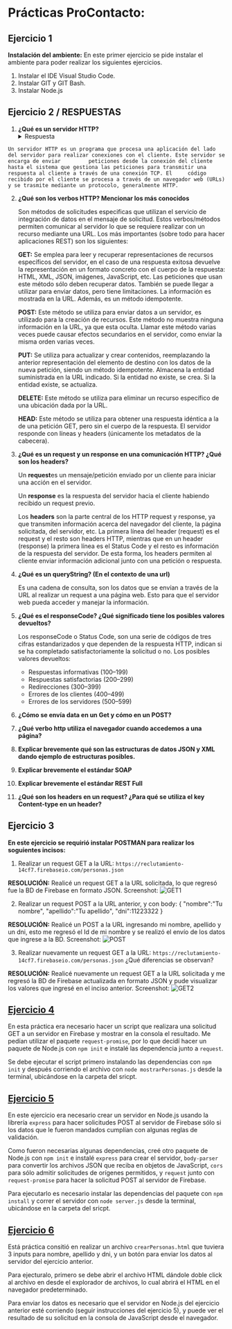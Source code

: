 # Prácticas ProContacto: #


## Ejercicio 1 


**Instalación del ambiente:** En este primer ejercicio se pide instalar el ambiente para poder realizar los siguientes ejercicios.
1.	Instalar el IDE Visual Studio Code.
2.	Instalar GIT y GIT Bash.
3.	Instalar Node.js


## Ejercicio 2 / RESPUESTAS

1.	**¿Qué es un servidor HTTP?**
    <details>
    <summary>Respuesta</summary>
    <p>Un servidor HTTP es un programa que procesa una aplicación del lado del servidor para realizar conexiones con el cliente. Este servidor se encarga de enviar         peticiones desde la conexión del cliente hasta el sistema que gestiona las peticiones para transmitir una respuesta al cliente a través de una conexión TCP. El     código recibido por el cliente se procesa a través de un navegador web (URLs) y se trasmite mediante un protocolo, generalmente HTTP.
</p>
         </details>

    Un servidor HTTP es un programa que procesa una aplicación del lado del servidor para realizar conexiones con el cliente. Este servidor se encarga de enviar         peticiones desde la conexión del cliente hasta el sistema que gestiona las peticiones para transmitir una respuesta al cliente a través de una conexión TCP. El     código recibido por el cliente se procesa a través de un navegador web (URLs) y se trasmite mediante un protocolo, generalmente HTTP.

2.	**¿Qué son los verbos HTTP? Mencionar los más conocidos**

    Son métodos de solicitudes especificas que utilizan el servicio de integración de datos en el mensaje de solicitud. Estos verbos/métodos permiten comunicar al       servidor lo que se requiere realizar con un recurso mediante una URL. Los más importantes (sobre todo para hacer aplicaciones REST) son los siguientes:

    **GET:** Se emplea para leer y recuperar representaciones de recursos específicos del servidor, en el caso de una respuesta exitosa devuelve la representación  en un     formato concreto con el cuerpo de la respuesta: HTML, XML, JSON, imágenes, JavaScript, etc. Las peticiones que usan este método sólo deben recuperar datos.         También se puede llegar a utilizar para enviar datos, pero tiene limitaciones. La información es mostrada en la URL. Además, es un método idempotente. 

    **POST:** Este método se utiliza para enviar datos a un servidor, es utilizado para la creación de recursos. Este método no muestra ninguna información en la URL,       ya que esta oculta. Llamar este método varias veces puede causar efectos secundarios en el servidor, como enviar la misma orden varias veces. 

    **PUT:** Se utiliza para actualizar y crear contenidos, reemplazando la anterior representación del elemento de destino con los datos de la nueva petición, siendo       un método idempotente. Almacena la entidad suministrada en la URL indicado. Si la entidad no existe, se crea. Si la entidad existe, se actualiza.

    **DELETE:** Este método se utiliza para eliminar un recurso específico de una ubicación dada por la URL.

    **HEAD:** Este método se utiliza para obtener una respuesta idéntica a la de una petición GET, pero sin el cuerpo de la respuesta. El servidor responde con líneas y     headers (únicamente los metadatos de la cabecera).

3.	**¿Qué es un request y un response en una comunicación HTTP? ¿Qué son los headers?**

    Un **request**es un mensaje/petición enviado por un cliente para iniciar una acción en el servidor.
    
    Un **response** es la respuesta del servidor hacia el cliente habiendo recibido un request previo. 
    
    Los **headers** son la parte central de los HTTP request y response, ya que transmiten información acerca del navegador del cliente, la página solicitada, del           servidor, etc. La primera línea del header (request) es el request y el resto son headers HTTP, mientras que en un header (response) la primera línea es el  Status     Code y el resto es información de la respuesta del servidor. De esta forma, los headers permiten al cliente enviar información adicional junto con una petición     o respuesta.

4.	**¿Qué es un queryString? (En el contexto de una url)**

    Es una cadena de consulta,  son los datos que se envían a través de la URL al realizar un request a una página web. Esto para que el servidor web pueda acceder     y manejar la información. 
5.	**¿Qué es el responseCode? ¿Qué significado tiene los posibles valores devueltos?**

    Los responseCode o Status Code, son una serie de códigos de tres cifras estandarizados y que dependen de la respuesta HTTP, indican si se ha completado         satisfactoriamente la solicitud o no.
    Los posibles valores devueltos: 
    <ul>
    <li>Respuestas informativas (100–199)</li>
    <li>Respuestas satisfactorias (200–299)</li>
    <li>Redirecciones (300–399)</li>
    <li>Errores de los clientes (400–499)</li>
    <li>Errores de los servidores (500–599)</li>    
    </ul>


6.	**¿Cómo se envía data en un Get y cómo en un POST?** 
7.	**¿Qué verbo http utiliza el navegador cuando accedemos a una página?**
8.	**Explicar brevemente qué son las estructuras de datos JSON y XML dando ejemplo de estructuras posibles.**
9.	**Explicar brevemente el estándar SOAP**
10.	**Explicar brevemente el estándar REST Full**
11.	**¿Qué son los headers en un request? ¿Para qué se utiliza el key Content-type en un header?**



## Ejercicio 3

**En este ejercicio se requirió instalar POSTMAN para realizar los soguientes incisos:**

1. Realizar un request GET a la URL: `https://reclutamiento-14cf7.firebaseio.com/personas.json`

**RESOLUCIÓN:** Realicé un request GET a la URL solicitada, lo que regresó fue la BD de Firebase en formato JSON.
Screenshot:
![GET1](https://github.com/javoflores28/Practicas/blob/master/Ejercicios/ScreenShots/GET-1.png) 

2. Realizar un request POST a la URL anterior, y con body:
{
"nombre":"Tu nombre",
"apellido":"Tu apellido",
"dni":11223322
}


**RESOLUCIÓN:** Realicé un POST a la URL ingresando mi nombre, apellido y un dni, esto me regresó el Id de mi nombre y se realizó el envío de los datos que ingrese a la BD.
Screenshot:
![POST](https://github.com/javoflores28/Practicas/blob/master/Ejercicios/ScreenShots/POST1.png)

3. Realizar nuevamente un request GET a la URL: `https://reclutamiento-14cf7.firebaseio.com/personas.json` ¿Qué diferencias se observan?

**RESOLUCIÓN:** Realicé nuevamente un request GET a la URL solicitada y me regresó la BD de Firebase actualizada en formato JSON y pude visualizar los valores que ingresé en el inciso anterior. 
Screenshot:
![GET2](https://github.com/javoflores28/Practicas/blob/master/Ejercicios/ScreenShots/GET-2.png)  

## [Ejercicio 4](https://github.com/javoflores28/Practicas/blob/master/Ejercicios/mostrarPersonas.js)

En esta práctica era necesario hacer un script que realizara una solicitud GET a un servidor en Firebase y mostrar en la consola el resultado. Me pedían utilizar el paquete `request-promise`, por lo que decidí hacer un paquete de Node.js con `npm init` e instalé las dependencia junto a `request`.

Se debe ejecutar el script primero instalando las dependencias con `npm init` y después corriendo el archivo con `node mostrarPersonas.js` desde la terminal, ubicándose en la carpeta del sricpt.

## [Ejercicio 5](https://github.com/javoflores28/Practicas/blob/master/Ejercicios/servidor.js)

En este ejercicio era necesario crear un servidor en Node.js usando la librería `express` para hacer solicitudes POST al servidor de Firebase sólo si los datos que le fueron mandados cumplían con algunas reglas de validación. 

Como fueron necesarias algunas dependencias, creé otro paquete de Node.js con `npm init` e instalé `express` para crear el servidor, `body-parser` para convertir los archivos JSON que reciba en objetos de JavaScript, `cors` para sólo admitir solicitudes de orígenes permitidos, y `request` junto con `request-promise` para hacer la solicitud POST al servidor de Firebase.

Para ejecutarlo es necesario instalar las dependencias del paquete con `npm install` y correr el servidor con `node server.js` desde la terminal, ubicándose en la carpeta del sricpt.

## [Ejercicio 6](https://github.com/javoflores28/Practicas/blob/master/Ejercicios/crearPersonas.html)

Está práctica consitió en realizar un archivo `crearPersonas.html` que tuviera 3 inputs para nombre, apellido y dni, y un botón para enviar los datos al servidor del ejercicio anterior.

Para ejecturalo, primero se debe abrir el archivo HTML dándole doble click al archivo en desde el explorador de archivos, lo cual abrirá el HTML en el navegador predeterminado. 

Para enviar los datos es necesario que el servidor en Node.js del ejercicio anterior esté corriendo (seguir instrucciones del ejercicio 5), y puede ver el resultado de su solicitud en la consola de JavaScript desde el navegador.
